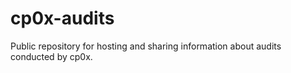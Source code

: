 # cp0x-audits
Public repository for hosting and sharing information about audits conducted by cp0x.
